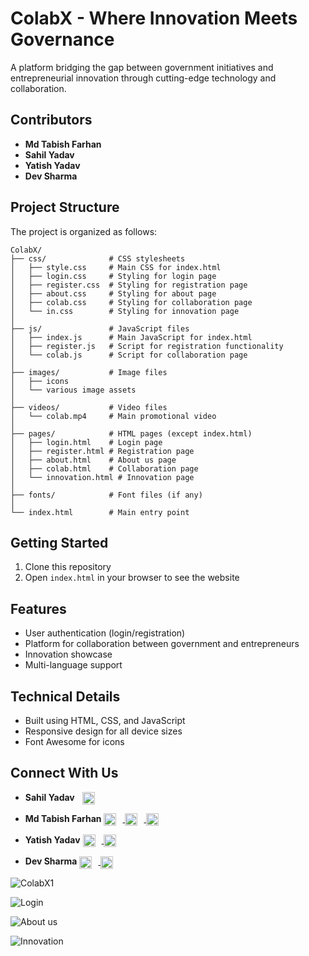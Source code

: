 # ColabX - Where Innovation Meets Governance

A platform bridging the gap between government initiatives and entrepreneurial innovation through cutting-edge technology and collaboration.

## Contributors

- **Md Tabish Farhan**
- **Sahil Yadav**
- **Yatish Yadav**
- **Dev Sharma**

## Project Structure

The project is organized as follows:

```
ColabX/
├── css/              # CSS stylesheets
│   ├── style.css     # Main CSS for index.html
│   ├── login.css     # Styling for login page
│   ├── register.css  # Styling for registration page
│   ├── about.css     # Styling for about page
│   ├── colab.css     # Styling for collaboration page
│   └── in.css        # Styling for innovation page
│
├── js/               # JavaScript files
│   ├── index.js      # Main JavaScript for index.html
│   ├── register.js   # Script for registration functionality
│   └── colab.js      # Script for collaboration page
│
├── images/           # Image files
│   ├── icons
│   └── various image assets
│
├── videos/           # Video files
│   └── colab.mp4     # Main promotional video
│
├── pages/            # HTML pages (except index.html)
│   ├── login.html    # Login page
│   ├── register.html # Registration page
│   ├── about.html    # About us page
│   ├── colab.html    # Collaboration page
│   └── innovation.html # Innovation page
│
├── fonts/            # Font files (if any)
│
└── index.html        # Main entry point
```

## Getting Started

1. Clone this repository
2. Open `index.html` in your browser to see the website

## Features

- User authentication (login/registration)
- Platform for collaboration between government and entrepreneurs
- Innovation showcase
- Multi-language support

## Technical Details

- Built using HTML, CSS, and JavaScript
- Responsive design for all device sizes
- Font Awesome for icons

## Connect With Us

- **Sahil Yadav** <a href="https://github.com/imsahil11" target="_blank"><img src="https://raw.githubusercontent.com/rahuldkjain/github-profile-readme-generator/master/src/images/icons/Social/github.svg" alt="GitHub" width="20" height="20" style="vertical-align: middle; margin-left: 8px;"></a>

- **Md Tabish Farhan** 
  <a href="https://github.com/tabishfarhan7" target="_blank">
    <img src="https://raw.githubusercontent.com/rahuldkjain/github-profile-readme-generator/master/src/images/icons/Social/github.svg" alt="GitHub" width="20" height="20" style="vertical-align: middle; margin-right: 10px;">
  </a>
  <a href="https://www.linkedin.com/in/md-tabish-farhan/" target="_blank">
    <img src="https://raw.githubusercontent.com/rahuldkjain/github-profile-readme-generator/master/src/images/icons/Social/linked-in-alt.svg" alt="LinkedIn" width="20" height="20" style="vertical-align: middle; margin-right: 10px;">
  </a>
  <a href="https://www.instagram.com/tabishfarhan_7/" target="_blank">
    <img src="https://raw.githubusercontent.com/rahuldkjain/github-profile-readme-generator/master/src/images/icons/Social/instagram.svg" alt="Instagram" width="20" height="20" style="vertical-align: middle;">
  </a>

- **Yatish Yadav** 
  <a href="https://www.linkedin.com/in/yatishydv" target="_blank">
    <img src="https://raw.githubusercontent.com/rahuldkjain/github-profile-readme-generator/master/src/images/icons/Social/linked-in-alt.svg" alt="LinkedIn" width="20" height="20" style="vertical-align: middle; margin-right: 10px;">
  </a>
  <a href="https://www.instagram.com/yatishydv" target="_blank">
    <img src="https://raw.githubusercontent.com/rahuldkjain/github-profile-readme-generator/master/src/images/icons/Social/instagram.svg" alt="Instagram" width="20" height="20" style="vertical-align: middle;">
  </a>

- **Dev Sharma** 
  <a href="https://linkedin.com/in/dev_profile" target="_blank">
    <img src="https://raw.githubusercontent.com/rahuldkjain/github-profile-readme-generator/master/src/images/icons/Social/linked-in-alt.svg" alt="LinkedIn" width="20" height="20" style="vertical-align: middle; margin-right: 10px;">
  </a>
  <a href="https://www.instagram.com/dev_sharmaa._" target="_blank">
    <img src="https://raw.githubusercontent.com/rahuldkjain/github-profile-readme-generator/master/src/images/icons/Social/instagram.svg" alt="Instagram" width="20" height="20" style="vertical-align: middle;">
  </a>




![ColabX1](https://github.com/tabishfarhan7/ColabX/blob/main/images/ss1.png)

![Login](https://github.com/tabishfarhan7/ColabX/blob/main/images/ss3.png)

![About us](https://github.com/tabishfarhan7/ColabX/blob/main/images/ss2.png)

![Innovation](https://github.com/tabishfarhan7/ColabX/blob/main/images/ss4.png)
